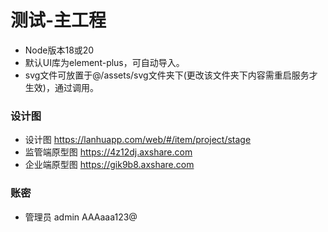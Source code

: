 # 测试-主工程

- Node版本18或20
- 默认UI库为element-plus，可自动导入。
- svg文件可放置于@/assets/svg文件夹下(更改该文件夹下内容需重启服务才生效)，通过<svg-icon name="xxx" />调用。

### 设计图
- 设计图 https://lanhuapp.com/web/#/item/project/stage
- 监管端原型图 https://4z12dj.axshare.com
- 企业端原型图 https://gik9b8.axshare.com

### 账密
- 管理员 admin AAAaaa123@
